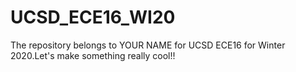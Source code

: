 # UCSD_ECE16_WI20

The repository belongs to YOUR NAME for UCSD ECE16 for Winter 2020.Let's make something really cool!!

